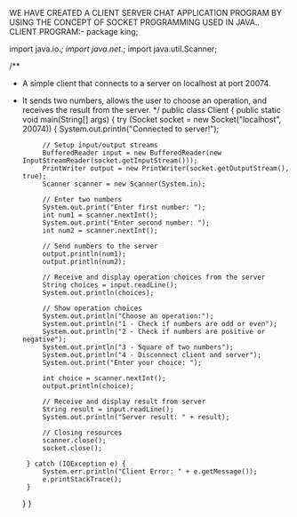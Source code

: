 WE HAVE CREATED A CLIENT SERVER CHAT APPLICATION PROGRAM BY USING THE CONCEPT OF SOCKET PROGRAMMING USED IN JAVA..
CLIENT PROGRAM:-
package king;

import java.io.*;
import java.net.*;
import java.util.Scanner;

/**
 * A simple client that connects to a server on localhost at port 20074.
 * It sends two numbers, allows the user to choose an operation, and receives the result from the server.
 */
public class Client {
    public static void main(String[] args) {
        try (Socket socket = new Socket("localhost", 20074)) {
            System.out.println("Connected to server!");

            // Setup input/output streams
            BufferedReader input = new BufferedReader(new InputStreamReader(socket.getInputStream()));
            PrintWriter output = new PrintWriter(socket.getOutputStream(), true);
            Scanner scanner = new Scanner(System.in);

            // Enter two numbers
            System.out.print("Enter first number: ");
            int num1 = scanner.nextInt();
            System.out.print("Enter second number: ");
            int num2 = scanner.nextInt();

            // Send numbers to the server
            output.println(num1);
            output.println(num2);

            // Receive and display operation choices from the server
            String choices = input.readLine();
            System.out.println(choices);

            // Show operation choices
            System.out.println("Choose an operation:");
            System.out.println("1 - Check if numbers are odd or even");
            System.out.println("2 - Check if numbers are positive or negative");
            System.out.println("3 - Square of two numbers");
            System.out.println("4 - Disconnect client and server");
            System.out.print("Enter your choice: ");

            int choice = scanner.nextInt();
            output.println(choice);

            // Receive and display result from server
            String result = input.readLine();
            System.out.println("Server result: " + result);

            // Closing resources
            scanner.close();
            socket.close();

        } catch (IOException e) {
            System.err.println("Client Error: " + e.getMessage());
            e.printStackTrace();
        }
    }
}
